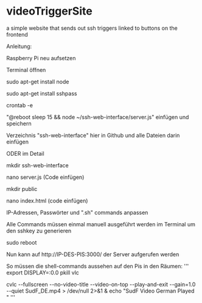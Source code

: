 # videoTriggerSite
a simple website that sends out ssh triggers linked to buttons on the frontend 


Anleitung:

Raspberry Pi neu aufsetzen

Terminal öffnen

sudo apt-get install node

sudo apt-get install sshpass

crontab -e

"@reboot sleep 15 && node ~/ssh-web-interface/server.js" einfügen und speichern

Verzeichnis "ssh-web-interface" hier in Github und alle Dateien darin einfügen

ODER im Detail

mkdir ssh-web-interface 

nano server.js (Code einfügen)

mkdir public

nano index.html (code einfügen)

IP-Adressen, Passwörter und ".sh" commands anpassen

Alle Commands müssen einmal manuell ausgeführt werden im Terminal um den sshkey zu generieren

sudo reboot

Nun kann auf http://IP-DES-PIS:3000/ der Server aufgerufen werden

So müssen die shell-commands aussehen auf den Pis in den Räumen:
'''
export DISPLAY=:0.0
pkill vlc

cvlc --fullscreen --no-video-title --video-on-top --play-and-exit --gain=1.0 --quiet SudF_DE.mp4 > /dev/null 2>&1 & 
echo "SudF Video German Played "
'''
